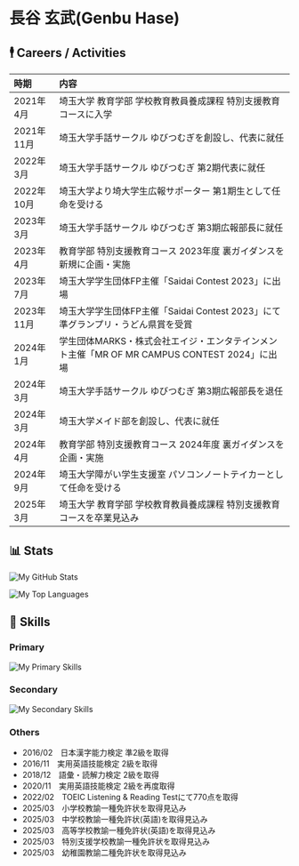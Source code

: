# 長谷 玄武(Genbu Hase)

## 🕴️ Careers / Activities

| 時期       | 内容                                                                                    |
| :--------- | :-------------------------------------------------------------------------------------- |
| 2021年4月  | 埼玉大学 教育学部 学校教育教員養成課程 特別支援教育コースに入学                             |
| 2021年11月 | 埼玉大学手話サークル ゆびつむぎを創設し、代表に就任                                        |
| 2022年3月  | 埼玉大学手話サークル ゆびつむぎ 第2期代表に就任                                            |
| 2022年10月 | 埼玉大学より埼大学生広報サポーター 第1期生として任命を受ける                                |
| 2023年3月  | 埼玉大学手話サークル ゆびつむぎ 第3期広報部長に就任                                        |
| 2023年4月  | 教育学部 特別支援教育コース 2023年度 裏ガイダンスを新規に企画・実施                         |
| 2023年7月  | 埼玉大学学生団体FP主催「Saidai Contest 2023」に出場                                       |
| 2023年11月 | 埼玉大学学生団体FP主催「Saidai Contest 2023」にて準グランプリ・うどん県賞を受賞             |
| 2024年1月  | 学生団体MARKS・株式会社エイジ・エンタテインメント主催「MR OF MR CAMPUS CONTEST 2024」に出場 |
| 2024年3月  | 埼玉大学手話サークル ゆびつむぎ 第3期広報部長を退任                                         |
| 2024年3月  | 埼玉大学メイド部を創設し、代表に就任                                                       |
| 2024年4月  | 教育学部 特別支援教育コース 2024年度 裏ガイダンスを企画・実施                               |
| 2024年9月  | 埼玉大学障がい学生支援室 パソコンノートテイカーとして任命を受ける                            |
| 2025年3月  | 埼玉大学 教育学部 学校教育教員養成課程 特別支援教育コースを卒業見込み                        |


## 📊 Stats

![My GitHub Stats](https://github-readme-stats.vercel.app/api?username=GenbuHase&show_icons=true&include_all_commits=true)

![My Top Languages](https://github-readme-stats.vercel.app/api/top-langs/?username=GenbuHase&layout=donut)


## 🔧 Skills

### Primary

![My Primary Skills](https://skillicons.dev/icons?theme=dark&perline=10&i=html,css,sass,js,ts,nodejs,npm,deno,vue,nuxtjs,vuetify,react,redux,nextjs,jquery,express,tailwind,gulp,firebase,regex,vercel,heroku)

### Secondary

![My Secondary Skills](https://skillicons.dev/icons?theme=dark&perline=10&i=java,c,cs,cpp,py,bash,php,pug,p5js,threejs,webpack,mongodb,netlify,figma)

### Others

* 2016/02　日本漢字能力検定 準2級を取得
* 2016/11　実用英語技能検定 2級を取得
* 2018/12　語彙・読解力検定 2級を取得
* 2020/11　実用英語技能検定 2級を再度取得
* 2022/02　TOEIC Listening & Reading Testにて770点を取得
* 2025/03　小学校教諭一種免許状を取得見込み
* 2025/03　中学校教諭一種免許状(英語)を取得見込み
* 2025/03　高等学校教諭一種免許状(英語)を取得見込み
* 2025/03　特別支援学校教諭一種免許状を取得見込み
* 2025/03　幼稚園教諭二種免許状を取得見込み
